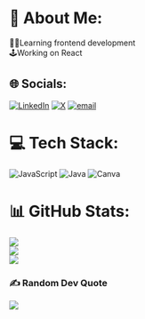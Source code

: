 # 💫 About Me:
👨‍💻Learning frontend development<br>🕹️Working on React


## 🌐 Socials:
[![LinkedIn](https://img.shields.io/badge/LinkedIn-%230077B5.svg?logo=linkedin&logoColor=white)](https://linkedin.com/in/https://www.linkedin.com/in/karma-tashi-gyatsho10) [![X](https://img.shields.io/badge/X-black.svg?logo=X&logoColor=white)](https://x.com/https://x.com/karmatashi_?t=I_OTlOkAaQ6qRs8yVUhbJw&s=09) [![email](https://img.shields.io/badge/Email-D14836?logo=gmail&logoColor=white)](mailto:karmatashi048@gmail.com) 

# 💻 Tech Stack:
![JavaScript](https://img.shields.io/badge/javascript-%23323330.svg?style=flat&logo=javascript&logoColor=%23F7DF1E) ![Java](https://img.shields.io/badge/java-%23ED8B00.svg?style=flat&logo=openjdk&logoColor=white) ![Canva](https://img.shields.io/badge/Canva-%2300C4CC.svg?style=flat&logo=Canva&logoColor=white)
# 📊 GitHub Stats:
![](https://github-readme-stats.vercel.app/api?username=karmataashi&theme=react&hide_border=false&include_all_commits=true&count_private=false)<br/>
![](https://nirzak-streak-stats.vercel.app/?user=karmataashi&theme=react&hide_border=false)<br/>
![](https://github-readme-stats.vercel.app/api/top-langs/?username=karmataashi&theme=react&hide_border=false&include_all_commits=true&count_private=false&layout=compact)

### ✍️ Random Dev Quote
![](https://quotes-github-readme.vercel.app/api?type=horizontal&theme=dark)

<!-- Proudly created with GPRM ( https://gprm.itsvg.in ) -->
